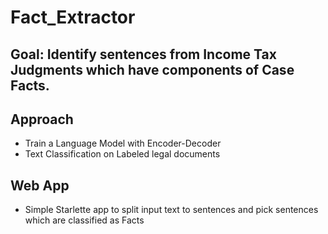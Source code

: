 # Fact_Extractor
## Goal: Identify sentences from Income Tax Judgments which have components of Case Facts.

## Approach
* Train a Language Model with Encoder-Decoder
* Text Classification on Labeled legal documents

## Web App
* Simple Starlette app to split input text to sentences and pick sentences which are classified as Facts

